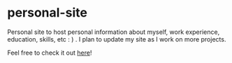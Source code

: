 # personal-site
Personal site to host personal information about myself, work experience, education, skills, etc : ) . I plan to update my site as I work on more projects.

Feel free to check it out [here](https://rsanchezmacias.github.io/personal-site/)!

